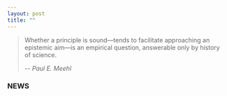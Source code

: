 ```yaml
---
layout: post
title: ""
---
```




> Whether a principle is sound—tends to facilitate approaching an epistemic aim—is an empirical question, answerable only by history of science.
>
> -- <cite>Paul E. Meehl</cite>


### NEWS

<html lang="en">
<head>
    <meta charset="UTF-8">
    <meta name="viewport" content="width=device-width, initial-scale=1.0">
    <title>News Page</title>
    <style>
        .news-frame {
            width: 80%; /* Adjust the width as needed */
            margin: 20px auto;
            background-color: #fff;
            box-shadow: 0 0 10px rgba(0, 0, 0, 0.1); /* Box shadow for a subtle frame effect */
        }

        .news-item {
            border: 1px solid #ddd;
            padding: 10px;
            margin-bottom: 10px;
        }

        h2 {
            color: #333;
            cursor: pointer; /* Add a pointer cursor for better user experience */
        }

        p {
            color: #666;
        }
    </style>
</head>
<body>

<div class="news-frame">
    <div class="news-item" onclick="window.location.href='404.md';">
        <h2>News Title 1</h2>
        <p>fndjfdf</p>
    </div>

    <div class="news-item" onclick="window.location.href='404.md';">
        <h2>News Title 2</h2>
        <p>jfhodfuh</p>
    </div>
</div>

</body>
</html>

